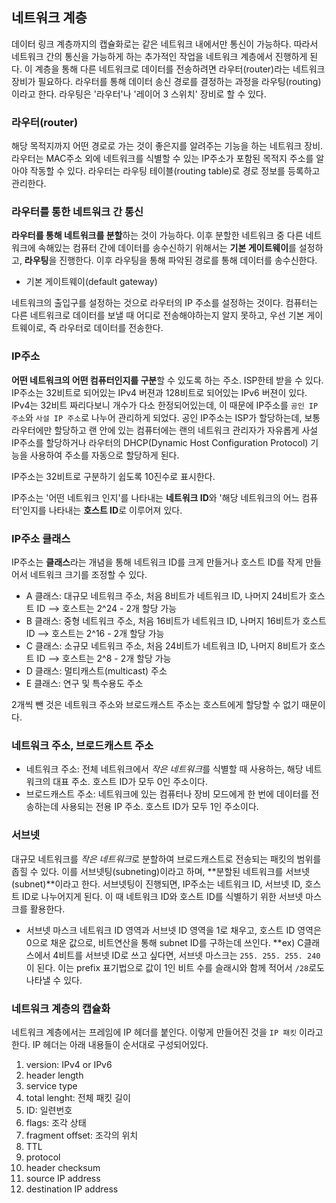 ## 네트워크 계층

데이터 링크 계층까지의 캡슐화로는 같은 네트워크 내에서만 통신이 가능하다. 따라서 네트워크 간의 통신을 가능하게 하는 추가적인 작업을 네트워크 계층에서 진행하게 된다. 이 계층을 통해 다른 네트워크로 데이터를 전송하려면 라우터(router)라는 네트워크 장비가 필요하다. 라우터를 통해 데이터 송신 경로를 결정하는 과정을 라우팅(routing)이라고 한다. 라우팅은 '라우터'나 '레이어 3 스위치' 장비로 할 수 있다.

### 라우터(router)

해당 목적지까지 어떤 경로로 가는 것이 좋은지를 알려주는 기능을 하는 네트워크 장비. 라우터는 MAC주소 외에 네트워크를 식별할 수 있는 IP주소가 포함된 목적지 주소를 알아야 작동할 수 있다. 라우터는 라우팅 테이블(routing table)로 경로 정보를 등록하고 관리한다.

### 라우터를 통한 네트워크 간 통신

**라우터를 통해 네트워크를 분할**하는 것이 가능하다. 이후 분할한 네트워크 중 다른 네트워크에 속해있는 컴퓨터 간에 데이터를 송수신하기 위해서는 **기본 게이트웨이**를 설정하고, **라우팅**을 진행한다. 이후 라우팅을 통해 파악된 경로를 통해 데이터를 송수신한다.

- 기본 게이트웨이(default gateway)

네트워크의 출입구를 설정하는 것으로 라우터의 IP 주소를 설정하는 것이다. 컴퓨터는 다른 네트워크로 데이터를 보낼 때 어디로 전송해야하는지 알지 못하고, 우선 기본 게이트웨이로, 즉 라우터로 데이터를 전송한다.

### IP주소

**어떤 네트워크의 어떤 컴퓨터인지를 구분**할 수 있도록 하는 주소. ISP한테 받을 수 있다. IP주소는 32비트로 되어있는 IPv4 버젼과 128비트로 되어있는 IPv6 버젼이 있다. IPv4는 32비트 짜리다보니 개수가 다소 한정되어있는데, 이 때문에 IP주소를 `공인 IP 주소`와 `사설 IP 주소`로 나누어 관리하게 되었다. 공인 IP주소는 ISP가 할당하는데, 보통 라우터에만 할당하고 랜 안에 있는 컴퓨터에는 랜의 네트워크 관리자가 자유롭게 사설 IP주소를 할당하거나 라우터의 DHCP(Dynamic Host Configuration Protocol) 기능을 사용하여 주소를 자동으로 할당하게 된다.

IP주소는 32비트로 구분하기 쉽도록 10진수로 표시한다.

IP주소는 '어떤 네트워크 인지'를 나타내는 **네트워크 ID**와 '해당 네트워크의 어느 컴퓨터'인지를 나타내는 **호스트 ID**로 이루어져 있다.

### IP주소 클래스

IP주소는 **클래스**라는 개념을 통해 네트워크 ID를 크게 만들거나 호스트 ID를 작게 만들어서 네트워크 크기를 조정할 수 있다.

- A 클래스: 대규모 네트워크 주소, 처음 8비트가 네트워크 ID, 나머지 24비트가 호스트 ID --> 호스트는 2^24 - 2개 할당 가능
- B 클래스: 중형 네트워크 주소, 처음 16비트가 네트워크 ID, 나머지 16비트가 호스트 ID --> 호스트는 2^16 - 2개 할당 가능
- C 클래스: 소규모 네트워크 주소, 처음 24비트가 네트워크 ID, 나머지 8비트가 호스트 ID --> 호스트는 2^8 - 2개 할당 가능
- D 클래스: 멀티캐스트(multicast) 주소
- E 클래스: 연구 및 특수용도 주소

2개씩 뺀 것은 네트워크 주소와 브로드캐스트 주소는 호스트에게 할당할 수 없기 때문이다.

### 네트워크 주소, 브로드캐스트 주소

- 네트워크 주소: 전체 네트워크에서 *작은 네트워크*를 식별할 때 사용하는, 해당 네트워크의 대표 주소. 호스트 ID가 모두 0인 주소이다.
- 브로드캐스트 주소: 네트워크에 있는 컴퓨터나 장비 모드에게 한 번에 데이터를 전송하는데 사용되는 전용 IP 주소. 호스트 ID가 모두 1인 주소이다.

### 서브넷

대규모 네트워크를 *작은 네트워크*로 분할하여 브로드캐스트로 전송되는 패킷의 범위를 좁힐 수 있다. 이를 서브넷팅(subneting)이라고 하며, **분할된 네트워크를 서브넷(subnet)**이라고 한다. 서브넷팅이 진행되면, IP주소는 네트워크 ID, 서브넷 ID, 호스트 ID로 나누어지게 된다. 이 때 네트워크 ID와 호스트 ID를 식별하기 위한 서브넷 마스크를 활용한다.

- 서브넷 마스크
  네트워크 ID 영역과 서브넷 ID 영역을 1로 채우고, 호스트 ID 영역은 0으로 채운 값으로, 비트연산을 통해 subnet ID를 구하는데 쓰인다. \*\*ex) C클래스에서 4비트를 서브넷 ID로 쓰고 싶다면, 서브넷 마스크는 `255. 255. 255. 240`이 된다. 이는 prefix 표기법으로 값이 1인 비트 수를 슬래시와 함께 적어서 `/28`로도 나타낼 수 있다.

### 네트워크 계층의 캡슐화

네트워크 계층에서는 프레임에 IP 헤더를 붙인다. 이렇게 만들어진 것을 `IP 패킷` 이라고 한다. IP 헤더는 아래 내용들이 순서대로 구성되어있다.

1.  version: IPv4 or IPv6
2.  header length
3.  service type
4.  total lenght: 전체 패킷 길이
5.  ID: 일련번호
6.  flags: 조각 상태
7.  fragment offset: 조각의 위치
8.  TTL
9.  protocol
10. header checksum
11. source IP address
12. destination IP address

